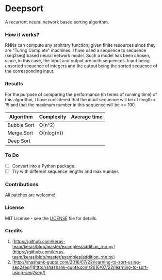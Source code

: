 # Deepsort
A recurrent neural network based sorting algorithm.

### How it works?
RNNs can compute any arbitrary function, given finite resources since they are "Turing Complete" machines. I have used a sequence to sequence (seq2seq) based neural network model. Such a model has been chosen, since, in this case, the input and output are both sequences. Input being unsorted sequence of integers and the output being the sorted sequence of the corresponding input. 

### Results
For the purpose of comparing the performance (in terms of running time) of this algorithm, I have considered that the input sequence will be of length = 15 and that the maximum number in this sequence will be <= 100. 

| Algorithm       | Complexity   | Average time | 
| -------------   | ------------ | ------------ |
| Bubble Sort     | O(n^2)       |              |
| Merge Sort      | O(nlog(n))   |              |
| Deep Sort       |              |              |

### To Do
- [ ] Convert into a Python package. 
- [ ] Try with different sequence lengths and max number. 

### Contributions 
All patches are welcome!

### License
MIT License - see the [LICENSE](https://github.com/mayank26saxena/deepsort/blob/master/LICENSE) file for details.

### Credits
1) [https://github.com/keras-team/keras/blob/master/examples/addition_rnn.py](https://github.com/keras-team/keras/blob/master/examples/addition_rnn.py)
2) [http://shashank-gupta.com/2016/07/22/learning-to-sort-using-seq2seq/](http://shashank-gupta.com/2016/07/22/learning-to-sort-using-seq2seq/)
